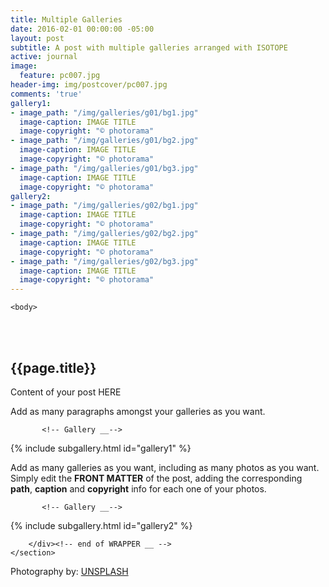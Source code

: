 ```yaml
---
title: Multiple Galleries
date: 2016-02-01 00:00:00 -05:00
layout: post
subtitle: A post with multiple galleries arranged with ISOTOPE
active: journal
image:
  feature: pc007.jpg
header-img: img/postcover/pc007.jpg
comments: 'true'
gallery1:
- image_path: "/img/galleries/g01/bg1.jpg"
  image-caption: IMAGE TITLE
  image-copyright: "© photorama"
- image_path: "/img/galleries/g01/bg2.jpg"
  image-caption: IMAGE TITLE
  image-copyright: "© photorama"
- image_path: "/img/galleries/g01/bg3.jpg"
  image-caption: IMAGE TITLE
  image-copyright: "© photorama"
gallery2:
- image_path: "/img/galleries/g02/bg1.jpg"
  image-caption: IMAGE TITLE
  image-copyright: "© photorama"
- image_path: "/img/galleries/g02/bg2.jpg"
  image-caption: IMAGE TITLE
  image-copyright: "© photorama"
- image_path: "/img/galleries/g02/bg3.jpg"
  image-caption: IMAGE TITLE
  image-copyright: "© photorama"
---
```


<html class="no-js" lang="en">
<head>
	<meta content="charset=utf-8">
</head>

    <body>

<section id="content" role="main">
		<div class="wrapper">
	<br><br>
			<h2>{{page.title}}</h2>




<p> Content of your post HERE </p>

<p> Add as many paragraphs amongst your galleries as you want. </p>


           <!-- Gallery __-->
			
{% include subgallery.html id="gallery1" %}

<!-- end of GALLERY __ -->

<p> Add as many galleries as you want, including as many photos as you want. Simply edit the <b>FRONT MATTER</b> of the post, adding the corresponding <b>path</b>, <b>caption</b> and <b>copyright</b> info for each one of your photos. </p>

           <!-- Gallery __-->
			
{% include subgallery.html id="gallery2" %}

<!-- end of GALLERY __ -->

		</div><!-- end of WRAPPER __ -->
	</section>


Photography by: <a href="https://unsplash.com/photos/j0g8taxHZa0">UNSPLASH</a>